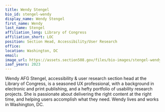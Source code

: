 ```yaml
---
title: Wendy Stengel
bio_id: stengel-wendy
display_name: Wendy Stengel
first_name: Wendy
last_name: Stengel
affiliation_long: Library of Congress
affiliation_short: LOC
position: Section Head, Accessibility/User Research
office: 
location: Washington, DC
email: 
image_url: https://assets.section508.gov/files/bio-images/stengel-wendy.jpg
iaaf_years: 2023
---
```

Wendy AFG Stengel, accessibility & user research section head at the Library of Congress, is a seasoned UX professional, with a background in electronic and print publishing, and a hefty portfolio of usability research projects. She is passionate about delivering the right content at the right time, and helping users accomplish what they need. Wendy lives and works in Washington, DC.
